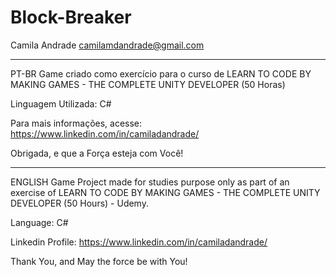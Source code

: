 # Block-Breaker

Camila Andrade
camilamdandrade@gmail.com

---------------------------------------------------------------------------------------------------------------------
PT-BR
Game criado como exercício para o curso de LEARN TO CODE BY MAKING GAMES - THE COMPLETE UNITY DEVELOPER (50 Horas)

Linguagem Utilizada: C#

Para mais informações, acesse: https://www.linkedin.com/in/camiladandrade/

Obrigada, e que a Força esteja com Você!

---------------------------------------------------------------------------------------------------------------------------
ENGLISH
Game Project made for studies purpose only as part of an exercise of LEARN TO CODE BY MAKING GAMES - THE COMPLETE UNITY DEVELOPER (50 Hours) - Udemy.

Language: C#

Linkedin Profile: https://www.linkedin.com/in/camiladandrade/

Thank You, and May the force be with You!

